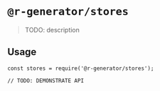 # `@r-generator/stores`

> TODO: description

## Usage

```
const stores = require('@r-generator/stores');

// TODO: DEMONSTRATE API
```
